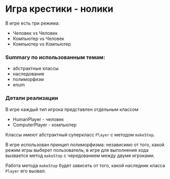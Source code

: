 # Игра крестики - нолики
В игре есть три режима:

- Человек vs Человек
- Компьютер vs Человек
- Компьютер vs Компьютер

### Summary по использованным темам:

- абстрактные классы
- наследование
- полиморфизм
- enum


### Детали реализации

В игре каждый тип игрока представлен отдельным классом

- HumanPlayer - человек
- ComputerPlayer - компьютер

Классы имеют абстрактный суперкласс `Player` с методом `makeStep`.

В игре использован принцип полиморфизма: независимо от того, какой режим игры 
выберет пользователь, в игре для выполнения хода вызвается метод `makeStep` 
с чередованием между двумя игроками. 

Работа метода `makeStep` будет зависеть от того, какой наследник класса `Player` его вызвал. 



